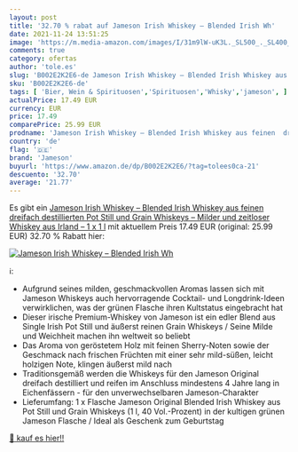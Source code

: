 ```yaml
---
layout: post
title: '32.70 % rabat auf Jameson Irish Whiskey – Blended Irish Wh'
date: 2021-11-24 13:51:25
image: 'https://m.media-amazon.com/images/I/31m9lW-uK3L._SL500_._SL400_.jpg'
comments: true
category: ofertas
author: 'tole.es'
slug: 'B002E2K2E6-de Jameson Irish Whiskey – Blended Irish Whiskey aus feinen...'
sku: 'B002E2K2E6-de'
tags: [ 'Bier, Wein & Spirituosen','Spirituosen','Whisky','jameson', ]
actualPrice: 17.49 EUR
currency: EUR
price: 17.49
comparePrice: 25.99 EUR
prodname: 'Jameson Irish Whiskey – Blended Irish Whiskey aus feinen  dreifach destillierten Pot Still und Grain Whiskeys – Milder und zeitloser Whiskey aus Irland – 1 x 1 l'
country: 'de'
flag: '🇩🇪'
brand: 'Jameson'
buyurl: 'https://www.amazon.de/dp/B002E2K2E6/?tag=tolees0ca-21'
descuento: '32.70'
average: '21.77'
---
```


Es gibt ein [Jameson Irish Whiskey – Blended Irish Whiskey aus feinen  dreifach destillierten Pot Still und Grain Whiskeys – Milder und zeitloser Whiskey aus Irland – 1 x 1 l](https://www.amazon.de/dp/B002E2K2E6/?tag=tolees0ca-21) mit aktuellem Preis 17.49 EUR (original: 25.99 EUR) 32.70 % Rabatt hier:

[![Jameson Irish Whiskey – Blended Irish Wh](https://m.media-amazon.com/images/I/31m9lW-uK3L._SL500_._SL400_.jpg)](https://www.amazon.de/dp/B002E2K2E6/?tag=tolees0ca-21)

ℹ️:

- Aufgrund seines milden, geschmackvollen Aromas lassen sich mit Jameson Whiskeys auch hervorragende Cocktail- und Longdrink-Ideen verwirklichen, was der grünen Flasche ihren Kultstatus eingebracht hat
- Dieser irische Premium-Whiskey von Jameson ist ein edler Blend aus Single Irish Pot Still und äußerst reinen Grain Whiskeys / Seine Milde und Weichheit machen ihn weltweit so beliebt
- Das Aroma von geröstetem Holz mit feinen Sherry-Noten sowie der Geschmack nach frischen Früchten mit einer sehr mild-süßen, leicht holzigen Note, klingen äußerst mild nach
- Traditionsgemäß werden die Whiskeys für den Jameson Original dreifach destilliert und reifen im Anschluss mindestens 4 Jahre lang in Eichenfässern - für den unverwechselbaren Jameson-Charakter
- Lieferumfang: 1 x Flasche Jameson Original Blended Irish Whiskey aus Pot Still und Grain Whiskeys (1 l, 40 Vol.-Prozent) in der kultigen grünen Jameson Flasche / Ideal als Geschenk zum Geburtstag

[🛒 kauf es hier!!](https://www.amazon.de/dp/B002E2K2E6/?tag=tolees0ca-21)
